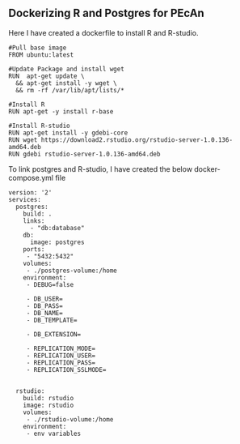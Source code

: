 ## Dockerizing R and Postgres for PEcAn

Here I have created a dockerfile to install R and R-studio. 

```
#Pull base image
FROM ubuntu:latest

#Update Package and install wget
RUN  apt-get update \
  && apt-get install -y wget \
  && rm -rf /var/lib/apt/lists/*

#Install R
RUN apt-get -y install r-base

#Install R-studio
RUN apt-get install -y gdebi-core
RUN wget https://download2.rstudio.org/rstudio-server-1.0.136-amd64.deb
RUN gdebi rstudio-server-1.0.136-amd64.deb 
```
To link postgres and R-studio, I have created the below docker-compose.yml file

```
version: '2'
services:
  postgres:
    build: .
    links:
      - "db:database"
    db:
      image: postgres
    ports:
     - "5432:5432"
    volumes:
     - ./postgres-volume:/home
    environment:
     - DEBUG=false

     - DB_USER=
     - DB_PASS=
     - DB_NAME=
     - DB_TEMPLATE=

     - DB_EXTENSION=

     - REPLICATION_MODE=
     - REPLICATION_USER=
     - REPLICATION_PASS=
     - REPLICATION_SSLMODE=


  rstudio:
    build: rstudio
    image: rstudio
    volumes:
     - ./rstudio-volume:/home
    environment:
     - env variables
```






